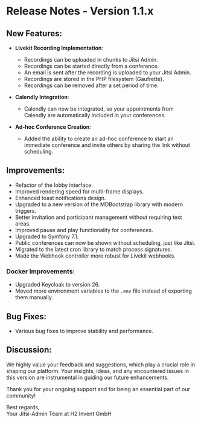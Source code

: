# Release Notes - Version 1.1.x

## New Features:
* **Livekit Recording Implementation**:
    * Recordings can be uploaded in chunks to Jitsi Admin.
    * Recordings can be started directly from a conference.
    * An email is sent after the recording is uploaded to your Jitsi Admin.
    * Recordings are stored in the PHP filesystem (Gaufrette).
    * Recordings can be removed after a set period of time.

* **Calendly Integration**:
    * Calendly can now be integrated, so your appointments from Calendly are automatically included in your conferences.

* **Ad-hoc Conference Creation**:
    * Added the ability to create an ad-hoc conference to start an immediate conference and invite others by sharing the link without scheduling.

## Improvements:
* Refactor of the lobby interface.
* Improved rendering speed for multi-frame displays.
* Enhanced toast notifications design.
* Upgraded to a new version of the MDBootstrap library with modern triggers.
* Better invitation and participant management without requiring text areas.
* Improved pause and play functionality for conferences.
* Upgraded to Symfony 7.1.
* Public conferences can now be shown without scheduling, just like Jitsi.
* Migrated to the latest cron library to match process signatures.
* Made the Webhook controller more robust for Livekit webhooks.

### Docker Improvements:
* Upgraded Keycloak to version 26.
* Moved more environment variables to the `.env` file instead of exporting them manually.

## Bug Fixes:
* Various bug fixes to improve stability and performance.

## Discussion:
We highly value your feedback and suggestions, which play a crucial role in shaping our platform. Your insights, ideas, and any encountered issues in this version are instrumental in guiding our future enhancements.

Thank you for your ongoing support and for being an essential part of our community!

Best regards,  
Your Jitsi-Admin Team at H2 Invent GmbH
